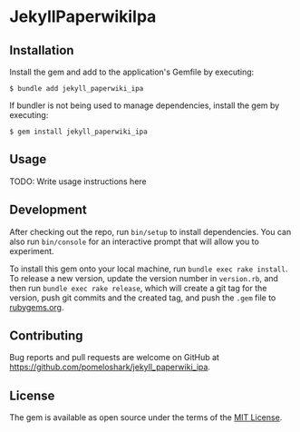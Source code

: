 # JekyllPaperwikiIpa

## Installation

Install the gem and add to the application's Gemfile by executing:

    $ bundle add jekyll_paperwiki_ipa

If bundler is not being used to manage dependencies, install the gem by executing:

    $ gem install jekyll_paperwiki_ipa

## Usage

TODO: Write usage instructions here

## Development

After checking out the repo, run `bin/setup` to install dependencies. You can also run `bin/console` for an interactive prompt that will allow you to experiment.

To install this gem onto your local machine, run `bundle exec rake install`. To release a new version, update the version number in `version.rb`, and then run `bundle exec rake release`, which will create a git tag for the version, push git commits and the created tag, and push the `.gem` file to [rubygems.org](https://rubygems.org).

## Contributing

Bug reports and pull requests are welcome on GitHub at https://github.com/pomeloshark/jekyll_paperwiki_ipa.

## License

The gem is available as open source under the terms of the [MIT License](https://opensource.org/licenses/MIT).
